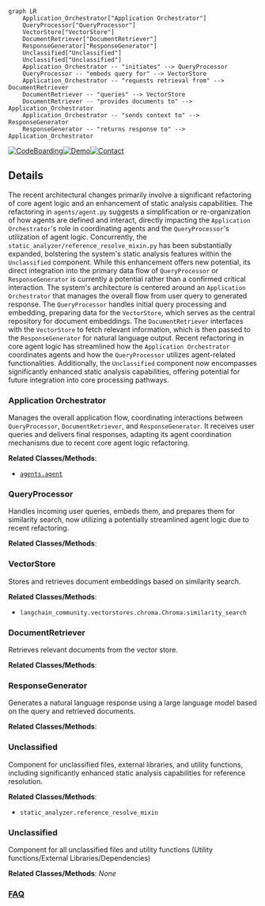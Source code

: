```mermaid
graph LR
    Application_Orchestrator["Application Orchestrator"]
    QueryProcessor["QueryProcessor"]
    VectorStore["VectorStore"]
    DocumentRetriever["DocumentRetriever"]
    ResponseGenerator["ResponseGenerator"]
    Unclassified["Unclassified"]
    Unclassified["Unclassified"]
    Application_Orchestrator -- "initiates" --> QueryProcessor
    QueryProcessor -- "embeds query for" --> VectorStore
    Application_Orchestrator -- "requests retrieval from" --> DocumentRetriever
    DocumentRetriever -- "queries" --> VectorStore
    DocumentRetriever -- "provides documents to" --> Application_Orchestrator
    Application_Orchestrator -- "sends context to" --> ResponseGenerator
    ResponseGenerator -- "returns response to" --> Application_Orchestrator
```

[![CodeBoarding](https://img.shields.io/badge/Generated%20by-CodeBoarding-9cf?style=flat-square)](https://github.com/CodeBoarding/CodeBoarding)[![Demo](https://img.shields.io/badge/Try%20our-Demo-blue?style=flat-square)](https://www.codeboarding.org/diagrams)[![Contact](https://img.shields.io/badge/Contact%20us%20-%20contact@codeboarding.org-lightgrey?style=flat-square)](mailto:contact@codeboarding.org)

## Details

The recent architectural changes primarily involve a significant refactoring of core agent logic and an enhancement of static analysis capabilities. The refactoring in `agents/agent.py` suggests a simplification or re-organization of how agents are defined and interact, directly impacting the `Application Orchestrator`'s role in coordinating agents and the `QueryProcessor`'s utilization of agent logic. Concurrently, the `static_analyzer/reference_resolve_mixin.py` has been substantially expanded, bolstering the system's static analysis features within the `Unclassified` component. While this enhancement offers new potential, its direct integration into the primary data flow of `QueryProcessor` or `ResponseGenerator` is currently a potential rather than a confirmed critical interaction. The system's architecture is centered around an `Application Orchestrator` that manages the overall flow from user query to generated response. The `QueryProcessor` handles initial query processing and embedding, preparing data for the `VectorStore`, which serves as the central repository for document embeddings. The `DocumentRetriever` interfaces with the `VectorStore` to fetch relevant information, which is then passed to the `ResponseGenerator` for natural language output. Recent refactoring in core agent logic has streamlined how the `Application Orchestrator` coordinates agents and how the `QueryProcessor` utilizes agent-related functionalities. Additionally, the `Unclassified` component now encompasses significantly enhanced static analysis capabilities, offering potential for future integration into core processing pathways.

### Application Orchestrator
Manages the overall application flow, coordinating interactions between `QueryProcessor`, `DocumentRetriever`, and `ResponseGenerator`. It receives user queries and delivers final responses, adapting its agent coordination mechanisms due to recent core agent logic refactoring.


**Related Classes/Methods**:

- <a href="https://github.com/CodeBoarding/CodeBoarding/blob/mainagents/agent.py" target="_blank" rel="noopener noreferrer">`agents.agent`</a>


### QueryProcessor
Handles incoming user queries, embeds them, and prepares them for similarity search, now utilizing a potentially streamlined agent logic due to recent refactoring.


**Related Classes/Methods**:



### VectorStore
Stores and retrieves document embeddings based on similarity search.


**Related Classes/Methods**:

- `langchain_community.vectorstores.chroma.Chroma:similarity_search`


### DocumentRetriever
Retrieves relevant documents from the vector store.


**Related Classes/Methods**:



### ResponseGenerator
Generates a natural language response using a large language model based on the query and retrieved documents.


**Related Classes/Methods**:



### Unclassified
Component for unclassified files, external libraries, and utility functions, including significantly enhanced static analysis capabilities for reference resolution.


**Related Classes/Methods**:

- `static_analyzer.reference_resolve_mixin`


### Unclassified
Component for all unclassified files and utility functions (Utility functions/External Libraries/Dependencies)


**Related Classes/Methods**: _None_



### [FAQ](https://github.com/CodeBoarding/GeneratedOnBoardings/tree/main?tab=readme-ov-file#faq)
